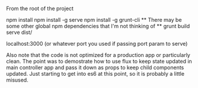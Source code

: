From the root of the project

npm install
npm install -g serve
npm install -g grunt-cli
** There may be some other global npm dependencies that I'm not thinking of **
grunt build
serve dist/

localhost:3000 (or whatever port you used if passing port param to serve)

Also note that the code is not optimized for a production app or particularly clean.  The point was to demostrate how to use flux to keep state updated in main controller app and pass it down as props to keep child components updated. Just starting to get into es6 at this point, so it is probably a little misused.

